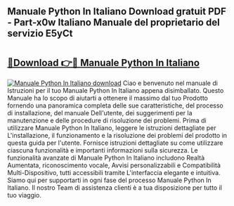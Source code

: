 ## Manuale Python In Italiano Download gratuit PDF - Part-x0w Italiano Manuale del proprietario del servizio E5yCt

# <h2><a href="http://dff3xn.blite.top/?on=Manuale+Python+In+Italiano">🔗Download 👉🔴 Manuale Python In Italiano</a></h2>

[![Manuale Python In Italiano download](https://i.imgur.com/lujVjoI.png)](http://dff3xn.blite.top/?on=Manuale+Python+In+Italiano)
Ciao e benvenuto nel manuale di Istruzioni per il tuo Manuale Python In Italiano appena disimballato. Questo Manuale ha lo scopo di aiutarti a ottenere il massimo dal tuo Prodotto fornendo una panoramica completa delle sue caratteristiche, del processo di installazione, del manuale Dell'utente, dei suggerimenti per la manutenzione e delle procedure di risoluzione dei problemi. Prima di utilizzare Manuale Python In Italiano, leggere le istruzioni dettagliate per L'installazione, il funzionamento e la risoluzione dei problemi del prodotto in questa guida per l'utente. Fornisce istruzioni dettagliate su come utilizzare ciascuna funzionalità e importanti informazioni sulla sicurezza. Le funzionalità avanzate di Manuale Python In Italiano includono Realtà Aumentata, riconoscimento vocale, Avvisi personalizzabili e Compatibilità Multi-Dispositivo, tutti accessibili tramite L'interfaccia elegante e intuitiva. Siamo qui per supportarti in ogni fase del processo Manuale Python In Italiano. Il nostro Team di assistenza clienti è a tua disposizione per tutto il tuo viaggio.
